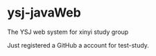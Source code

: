 # ysj-javaWeb
The YSJ web system for xinyi study group

Just registered a GitHub a account for test-study.
